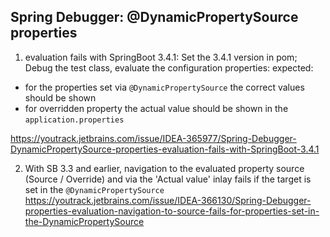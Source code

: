 ## Spring Debugger: @DynamicPropertySource properties 

1. evaluation fails with SpringBoot 3.4.1:
Set the 3.4.1 version in pom;
Debug the test class, evaluate the configuration properties:
expected: 
- for the properties set via `@DynamicPropertySource` the correct values should be shown
- for overridden property the actual value should be shown in the `application.properties`

https://youtrack.jetbrains.com/issue/IDEA-365977/Spring-Debugger-DynamicPropertySource-properties-evaluation-fails-with-SpringBoot-3.4.1

2. With SB 3.3 and earlier, navigation to the evaluated property source (Source / Override) 
and via the 'Actual value' inlay fails if the target is set in the `@DynamicPropertySource`
   https://youtrack.jetbrains.com/issue/IDEA-366130/Spring-Debugger-properties-evaluation-navigation-to-source-fails-for-properties-set-in-the-DynamicPropertySource